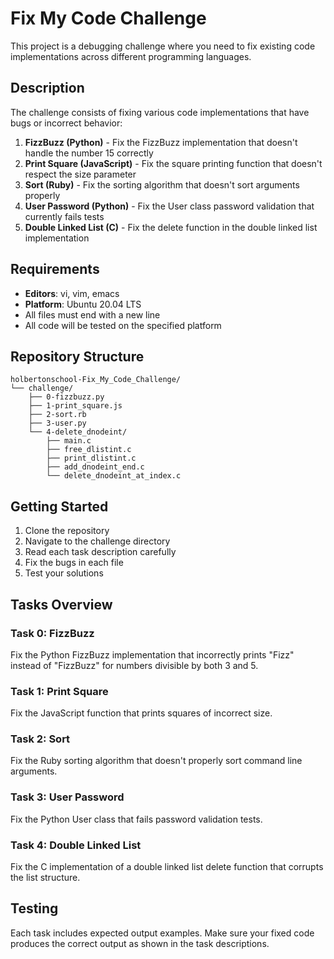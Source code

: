 # Fix My Code Challenge

This project is a debugging challenge where you need to fix existing code implementations across different programming languages.

## Description

The challenge consists of fixing various code implementations that have bugs or incorrect behavior:

1. **FizzBuzz (Python)** - Fix the FizzBuzz implementation that doesn't handle the number 15 correctly
2. **Print Square (JavaScript)** - Fix the square printing function that doesn't respect the size parameter
3. **Sort (Ruby)** - Fix the sorting algorithm that doesn't sort arguments properly
4. **User Password (Python)** - Fix the User class password validation that currently fails tests
5. **Double Linked List (C)** - Fix the delete function in the double linked list implementation

## Requirements

- **Editors**: vi, vim, emacs
- **Platform**: Ubuntu 20.04 LTS
- All files must end with a new line
- All code will be tested on the specified platform

## Repository Structure

```
holbertonschool-Fix_My_Code_Challenge/
└── challenge/
    ├── 0-fizzbuzz.py
    ├── 1-print_square.js
    ├── 2-sort.rb
    ├── 3-user.py
    └── 4-delete_dnodeint/
        ├── main.c
        ├── free_dlistint.c
        ├── print_dlistint.c
        ├── add_dnodeint_end.c
        └── delete_dnodeint_at_index.c
```

## Getting Started

1. Clone the repository
2. Navigate to the challenge directory
3. Read each task description carefully
4. Fix the bugs in each file
5. Test your solutions

## Tasks Overview

### Task 0: FizzBuzz
Fix the Python FizzBuzz implementation that incorrectly prints "Fizz" instead of "FizzBuzz" for numbers divisible by both 3 and 5.

### Task 1: Print Square
Fix the JavaScript function that prints squares of incorrect size.

### Task 2: Sort
Fix the Ruby sorting algorithm that doesn't properly sort command line arguments.

### Task 3: User Password
Fix the Python User class that fails password validation tests.

### Task 4: Double Linked List
Fix the C implementation of a double linked list delete function that corrupts the list structure.

## Testing

Each task includes expected output examples. Make sure your fixed code produces the correct output as shown in the task descriptions.
